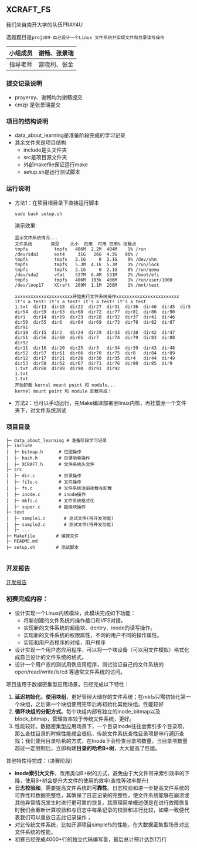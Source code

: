 ## XCRAFT_FS

我们来自南开大学的队伍PRAY4U

选题题目是`proj209-自己设计一个Linux 文件系统并实现文件和目录读写操作`

| 小组成员 | 谢畅、张景瑞 |
| -------- | ------------ |
| 指导老师 | 宫晓利、张金 |

### 提交记录说明

- prayerxy、谢畅均为谢畅提交
- cmzjr 是张景瑞提交

### 项目的结构说明

- data_about_learning是准备阶段完成的学习记录
- 其余文件夹是项目结构
  - include是头文件夹
  - src是项目源文件夹
  - 外部makefile保证运行make
  - setup.sh是运行测试脚本

### 运行说明

- 方法1：在项目根目录下直接运行脚本

  ```
  sudo bash setup.sh
  
  ```

  演示效果:

  ```
  显示文件系统情况...
  文件系统       类型    大小  已用  可用 已用% 挂载点
  tmpfs          tmpfs   406M  2.2M  404M    1% /run
  /dev/sda3      ext4     31G   26G  4.3G   86% /
  tmpfs          tmpfs   2.1G     0  2.1G    0% /dev/shm
  tmpfs          tmpfs   5.3M  4.1k  5.3M    1% /run/lock
  tmpfs          tmpfs   2.1G     0  2.1G    0% /run/qemu
  /dev/sda2      vfat    537M  6.4M  531M    2% /boot/efi
  tmpfs          tmpfs   406M  103k  406M    1% /run/user/1000
  /dev/loop17    XCraft  269M  1.1M  268M    1% /mnt/test
  
  xxxxxxxxxxxxxxxxxxxxxx开始执行文件系统操作xxxxxxxxxxxxxxxxxxxxxxxx
  it's a test! it's a test! it's a test! it's a test
  1.txt  dir13  dir18  dir22  dir27  dir31  dir36  dir40  dir45  dir5   dir54  dir59  dir63  dir68  dir72  dir77  dir81  dir86  dir90
  dir1   dir14  dir19  dir23  dir28  dir32  dir37  dir41  dir46  dir50  dir55  dir6   dir64  dir69  dir73  dir78  dir82  dir87  dir91
  dir10  dir15  dir2   dir24  dir29  dir33  dir38  dir42  dir47  dir51  dir56  dir60  dir65  dir7   dir74  dir79  dir83  dir88  dir92
  dir11  dir16  dir20  dir25  dir3   dir34  dir39  dir43  dir48  dir52  dir57  dir61  dir66  dir70  dir75  dir8   dir84  dir89
  dir12  dir17  dir21  dir26  dir30  dir35  dir4   dir44  dir49  dir53  dir58  dir62  dir67  dir71  dir76  dir80  dir85  dir9
  1.txt  dir88  dir89  dir90  dir91  dir92
  1.txt
  1.txt
  开始卸载 kernel mount point 和 module...
  kernel mount point 和 module 卸载完成！
  ```

  

- 方法2：也可以手动运行，先Make编译部署至linux内核，再挂载至一个文件夹下，对文件系统测试


### 项目目录

```
├─ data_about_learning # 准备阶段学习记录
├─ include
│  ├─ bitmap.h      # 位图操作
│  ├─ hash.h        # 目录哈希操作
│  ├─ XCRAFT.h      # 文件系统头文件
├─ src
│  ├─ dir.c         # 目录操作
│  ├─ file.c        # 文件操作
│  ├─ fs.c          # 文件系统注册挂载与卸载
│  ├─ inode.c       # inode操作
│  ├─ mkfs.c        # 文件系统格式化
│  ├─ super.c       # 超级块操作
├─ test
│  ├─ sample1.c       # 测试文件(待开发功能)
│  ├─ sample2.c       # 测试文件(待开发功能)
│  ├─ ...             
├─ Makefile        # 编译文件
├─ README.md
├─ setup.sh        # 测试脚本


```

### 开发报告

[开发报告](./XCRAFT开发文档.pdf)

### 初赛完成内容：

- 设计实现一个Linux内核模块，此模块完成如下功能：
  - 将新创建的文件系统的操作接口和VFS对接。
  - 实现新的文件系统的超级块、dentry、inode的读写操作。
  - 实现新的文件系统的权限属性，不同的用户不同的操作属性。
  - 实现和用户态程序的对接，用户程序
- 设计实现一个用户态应用程序，可以将一个块设备（可以用文件模拟）格式化成自己设计的文件系统的格式。
- 设计一个用户态的测试用例应用程序，测试验证自己的文件系统的open/read/write/ls/cd 等通常文件系统的访问。



项目适用于数据密集型应用场景，已经完成以下特性：

1. **延迟初始化，使用块组**，更好管理大储存的文件系统；在mkfs只需初始化第一个块组，之后第一个块组使用完毕后再初始化其他块组。性能较好
2. **循环块组的分配方式**。每个块组内部有独立的inode_bitmap以及block_bitmap，管理效率较于传统文件系统，更好。
3. 性能较好。数据密集型应用场景下，一个目录Inode往往会索引多个目录项，那么查找目录的时候性能就会很低，传统文件系统查找目录项是串行遍历查找；我们使用目录哈希的方式，在Inode下会检查目录项数量，当目录项数量超过一定限制后，立即构建**目录的哈希B+树**，大大提高了性能。







其他特性待完成：（决赛阶段）

- **inode索引大文件**，改用类似B+树的方式，避免由于大文件带来索引效率的下降，使用B+树会提升大文件的使用的效率(查找等效率提升)
- **日志校验和**，需要提高文件系统的**可靠性**。日志校验和进一步提高文件系统的可靠性和数据完整性，其确保了日志记录的完整性，使文件系统能够在崩溃或其他异常情况发生时进行更可靠的恢复。其原理简单概述便是在进行故障恢复时我们会重新计算校验和与日志中每条记录的校验和进行比较，如果一致便代表我们可以重放日志此记录操作；
- 对比传统文件系统，比如开源项目simplefs的性能，在大数据密集型场景对比文件系统的性能。
- 初赛已经完成4000+行的独立代码编写量，最后总计预计达到1万行